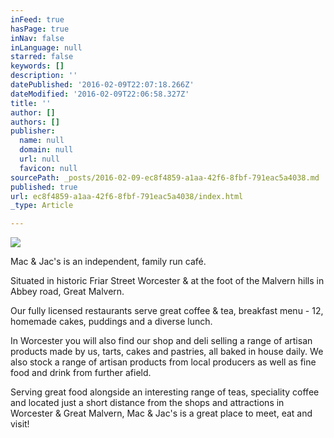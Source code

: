 ```yaml
---
inFeed: true
hasPage: true
inNav: false
inLanguage: null
starred: false
keywords: []
description: ''
datePublished: '2016-02-09T22:07:18.266Z'
dateModified: '2016-02-09T22:06:58.327Z'
title: ''
author: []
authors: []
publisher:
  name: null
  domain: null
  url: null
  favicon: null
sourcePath: _posts/2016-02-09-ec8f4859-a1aa-42f6-8fbf-791eac5a4038.md
published: true
url: ec8f4859-a1aa-42f6-8fbf-791eac5a4038/index.html
_type: Article

---
```

![](https://the-grid-user-content.s3-us-west-2.amazonaws.com/b0608c04-725b-47f0-b4da-0053193eb9dd.jpg)

Mac & Jac's is an independent, family run café.

Situated in historic Friar Street Worcester & at the foot of the Malvern hills in Abbey road, Great Malvern.

Our fully licensed restaurants serve great coffee & tea, breakfast menu - 12, homemade cakes, puddings and a diverse lunch.

In Worcester you will also find our shop and deli selling a range of artisan products made by us, tarts, cakes and pastries, all baked in house daily. We also stock a range of artisan products from local producers as well as fine food and drink from further afield.

Serving great food alongside an interesting range of teas, speciality coffee and located just a short distance from the shops and attractions in Worcester & Great Malvern, Mac & Jac's is a great place to meet, eat and visit!